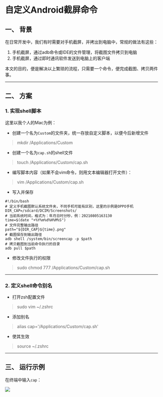 # 自定义Android截屏命令

## 一、 背景

在日常开发中，我们有时需要对手机截屏，并拷出到电脑中，常规的做法有这些：
1. 手机截屏，通过adb命令或IDE的文件管理，将截图文件拷贝到电脑
2. 手机截屏，通过即时通讯软件发送到电脑上的客户端

本文的目的，便是解决以上繁琐的流程，只需要一个命令，便完成截图、拷贝两件事。

---
## 二、 方案

### 1. 实现shell脚本

这里以我个人的Mac为例：
- 创建一个名为`Custom`的文件夹，统一存放自定义脚本，以便今后新增文件
> mkdir /Applications/Custom

- 创建一个名为`cap.sh`的shell文件
> touch /Applications/Custom/cap.sh

- 编写脚本内容（如果不会vim命令，则用文本编辑器打开文件）：
> vim /Applications/Custom/cap.sh

- 写入并保存
```shell
#!/bin/bash
# 定义手机截图默认系统文件夹，不同手机可能有区别，这里的示例是OPPO手机
DIR_CAP=/sdcard/DCIM/Screenshots/
# 当前系统时间，格式为：年月日时分秒，例：20210805163130
time=$(date "+%Y%m%d%H%M%S")
# 文件完整输出路径
path="${DIR_CAP}${time}.png"
# 截图保存到输出路径
adb shell /system/bin/screencap -p $path
# 拷贝截图到当前命令执行的目录
adb pull $path
```

- 修改文件执行的权限
> sudo chmod 777 /Applications/Custom/cap.sh

---
### 2. 定义shell命令别名

- 打开zsh配置文件
> sudo vim ~/.zshrc

- 添加别名
> alias cap='/Applications/Custom/cap.sh'

- 使其生效
> source ~/.zshrc

---
## 三、 运行示例

在终端中输入`cap`：

![](static/blog/image/CustomAndroidCap.png)